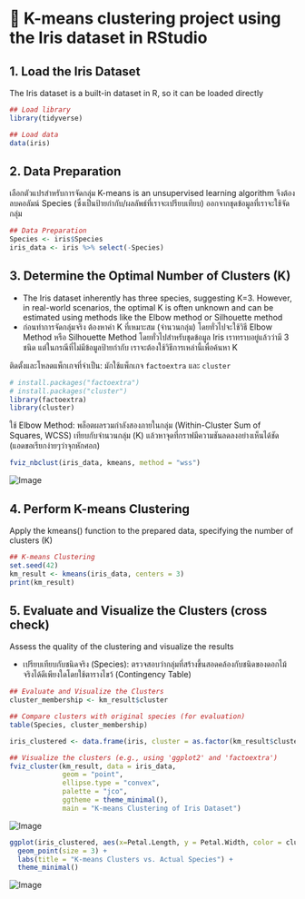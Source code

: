 # 🌺 K-means clustering project using the Iris dataset in RStudio
## 1. Load the Iris Dataset
The Iris dataset is a built-in dataset in R, so it can be loaded directly
```r
## Load library
library(tidyverse)

## Load data
data(iris)
```
## 2. Data Preparation
เลือกตัวแปรสำหรับการจัดกลุ่ม K-means is an unsupervised learning algorithm จึงต้องลบคอลัมน์ Species (ซึ่งเป็นป้ายกำกับ/ผลลัพธ์ที่เราจะเปรียบเทียบ) ออกจากชุดข้อมูลที่เราจะใช้จัดกลุ่ม
```r
## Data Preparation
Species <- iris$Species
iris_data <- iris %>% select(-Species)
```
## 3. Determine the Optimal Number of Clusters (K)
- The Iris dataset inherently has three species, suggesting K=3. However, in real-world scenarios, the optimal K is often unknown and can be estimated using methods like the Elbow method or Silhouette method
- ก่อนทำการจัดกลุ่มจริง ต้องหาค่า K ที่เหมาะสม (จำนวนกลุ่ม) โดยทั่วไปจะใช้วิธี Elbow Method หรือ Silhouette Method โดยทั่วไปสำหรับชุดข้อมูล Iris เราทราบอยู่แล้วว่ามี 3 ชนิด แต่ในกรณีที่ไม่มีข้อมูลป้ายกำกับ เราจะต้องใช้วิธีการเหล่านี้เพื่อค้นหา K

ติดตั้งและโหลดแพ็กเกจที่จำเป็น: มักใช้แพ็กเกจ `factoextra` และ `cluster`
```r
# install.packages("factoextra")
# install.packages("cluster")
library(factoextra)
library(cluster)
```
ใช้ Elbow Method: พล็อตผลรวมกำลังสองภายในกลุ่ม (Within-Cluster Sum of Squares, WCSS) เทียบกับจำนวนกลุ่ม (K) แล้วหาจุดที่กราฟมีความชันลดลงอย่างเห็นได้ชัด (แอดขอเรียกง่ายๆว่าจุกหักศอก)
```r
fviz_nbclust(iris_data, kmeans, method = "wss")
```
![Image](https://github.com/user-attachments/assets/b72c08b1-02d3-4c19-b1ad-2769cb056b39)

## 4. Perform K-means Clustering
Apply the kmeans() function to the prepared data, specifying the number of clusters (K)
```r
## K-means Clustering
set.seed(42)
km_result <- kmeans(iris_data, centers = 3)
print(km_result)
```
## 5. Evaluate and Visualize the Clusters (cross check)
Assess the quality of the clustering and visualize the results
- เปรียบเทียบกับชนิดจริง (Species): ตรวจสอบว่ากลุ่มที่สร้างขึ้นสอดคล้องกับชนิดของดอกไม้จริงได้ดีเพียงใดโดยใช้ตารางไขว้ (Contingency Table)
```r
## Evaluate and Visualize the Clusters
cluster_membership <- km_result$cluster

## Compare clusters with original species (for evaluation)
table(Species, cluster_membership)

iris_clustered <- data.frame(iris, cluster = as.factor(km_result$cluster))
```
```r
## Visualize the clusters (e.g., using 'ggplot2' and 'factoextra')
fviz_cluster(km_result, data = iris_data, 
             geom = "point",
             ellipse.type = "convex",
             palette = "jco",
             ggtheme = theme_minimal(),
             main = "K-means Clustering of Iris Dataset")
```
![Image](https://github.com/user-attachments/assets/4039711e-00eb-412a-8c39-7b223bcf4c4a)

```r
ggplot(iris_clustered, aes(x=Petal.Length, y = Petal.Width, color = cluster, shape = Species)) +
  geom_point(size = 3) +
  labs(title = "K-means Clusters vs. Actual Species") +
  theme_minimal()
```
![Image](https://github.com/user-attachments/assets/2682b1d6-96fe-4dbc-a3dd-63349408905e)
